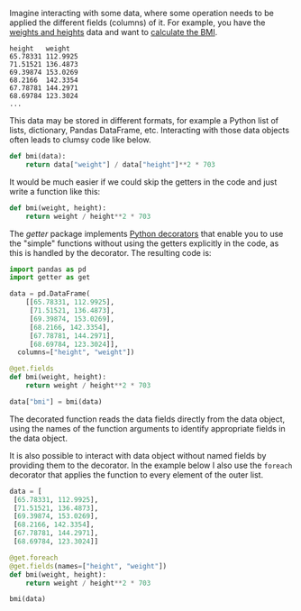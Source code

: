 Imagine interacting with some data, where some operation needs to
be applied the different fields (columns) of it. For example, you
have the [weights and heights] data and want to [calculate the BMI].

```
height   weight
65.78331 112.9925
71.51521 136.4873
69.39874 153.0269
68.2166  142.3354
67.78781 144.2971
68.69784 123.3024
...
```

This data may be stored in different formats, for example a Python
list of lists, dictionary, Pandas DataFrame, etc. Interacting with
those data objects often leads to clumsy code like below.

```python
def bmi(data):
    return data["weight"] / data["height"]**2 * 703
```

It would be much easier if we could skip the getters in the code
and just write a function like this:

```python
def bmi(weight, height):
    return weight / height**2 * 703
```

The *getter* package implements [Python decorators] that enable 
you to use the "simple" functions without using the getters
explicitly in the code, as this is handled by the decorator.
The resulting code is:

```python
import pandas as pd
import getter as get

data = pd.DataFrame(
    [[65.78331, 112.9925],
     [71.51521, 136.4873],
     [69.39874, 153.0269],
     [68.2166, 142.3354],
     [67.78781, 144.2971],
     [68.69784, 123.3024]],
  columns=["height", "weight"])

@get.fields
def bmi(weight, height):
    return weight / height**2 * 703

data["bmi"] = bmi(data)
```

The decorated function reads the data fields directly from
the data object, using the names of the function arguments
to identify appropriate fields in the data object.

It is also possible to interact with data object without
named fields by providing them to the decorator. In the
example below I also use the `foreach` decorator that 
applies the function to every element of the outer list.

```python
data = [
 [65.78331, 112.9925],
 [71.51521, 136.4873],
 [69.39874, 153.0269],
 [68.2166, 142.3354],
 [67.78781, 144.2971],
 [68.69784, 123.3024]]

@get.foreach
@get.fields(names=["height", "weight"])
def bmi(weight, height):
    return weight / height**2 * 703

bmi(data)
```


 [weights and heights]: https://www.kaggle.com/datasets/burnoutminer/heights-and-weights-dataset
 [calculate the BMI]: https://www.cdc.gov/healthyweight/assessing/bmi/adult_bmi/index.html
 [Python decorators]: https://realpython.com/primer-on-python-decorators/
